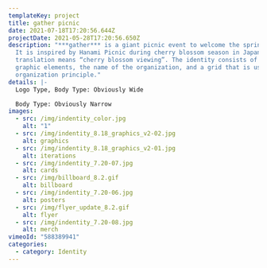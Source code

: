 ```yaml
---
templateKey: project
title: gather picnic
date: 2021-07-18T17:20:56.644Z
projectDate: 2021-05-28T17:20:56.650Z
description: "***gather*** is a giant picnic event to welcome the spring season.
  It is inspired by Hanami Picnic during cherry blossom season in Japan. In
  translation means “cherry blossom viewing”. The identity consists of floral
  graphic elements, the name of the organization, and a grid that is used an
  organization principle."
details: |-
  Logo Type, Body Type: Obviously Wide

  Body Type: Obviously Narrow
images:
  - src: /img/indentity_color.jpg
    alt: "1"
  - src: /img/indentity_8.18_graphics_v2-02.jpg
    alt: graphics
  - src: /img/indentity_8.18_graphics_v2-01.jpg
    alt: iterations
  - src: /img/indentity_7.20-07.jpg
    alt: cards
  - src: /img/billboard_8.2.gif
    alt: billboard
  - src: /img/indentity_7.20-06.jpg
    alt: posters
  - src: /img/flyer_update_8.2.gif
    alt: flyer
  - src: /img/indentity_7.20-08.jpg
    alt: merch
vimeoId: "588389941"
categories:
  - category: Identity
---
```

